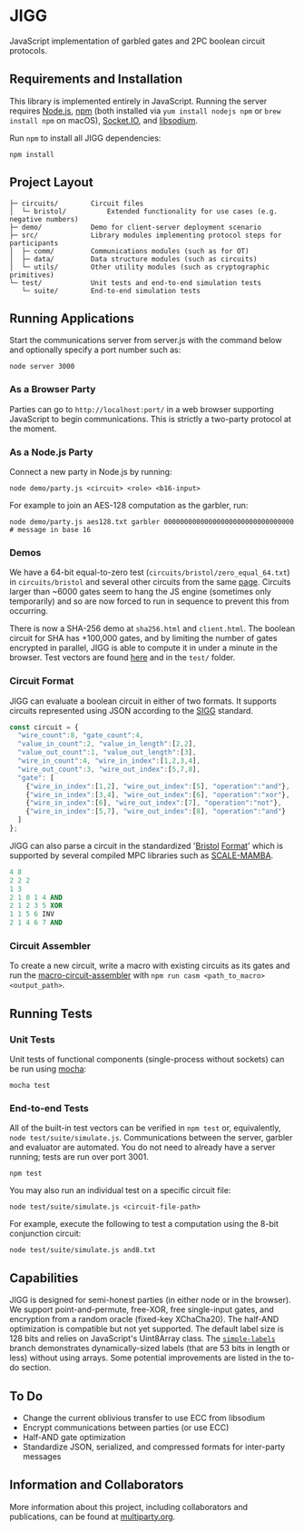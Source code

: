 # JIGG
JavaScript implementation of garbled gates and 2PC boolean circuit protocols.

## Requirements and Installation
This library is implemented entirely in JavaScript. Running the server requires [Node.js](https://nodejs.org/en/), [npm](https://www.npmjs.com/) (both installed via `yum install nodejs npm` or `brew install npm` on macOS), [Socket.IO](https://socket.io/), and [libsodium](https://www.npmjs.com/package/libsodium).

Run `npm` to install all JIGG dependencies:
```shell
npm install
```

## Project Layout

    ├─ circuits/        Circuit files
    │  └─ bristol/          Extended functionality for use cases (e.g. negative numbers)
    ├─ demo/            Demo for client-server deployment scenario
    ├─ src/             Library modules implementing protocol steps for participants
    │  ├─ comm/         Communications modules (such as for OT)
    │  ├─ data/         Data structure modules (such as circuits)
    │  └─ utils/        Other utility modules (such as cryptographic primitives)
    └─ test/            Unit tests and end-to-end simulation tests
       └─ suite/        End-to-end simulation tests


## Running Applications
Start the communications server from server.js with the command below and optionally specify a port number such as:
```shell
node server 3000
```

### As a Browser Party
Parties can go to `http://localhost:port/` in a web browser supporting JavaScript to begin communications. This is strictly a two-party protocol at the moment.

### As a Node.js Party
Connect a new party in Node.js by running:
```shell
node demo/party.js <circuit> <role> <b16-input>
```
For example to join an AES-128 computation as the garbler, run:
```shell
node demo/party.js aes128.txt garbler 00000000000000000000000000000000  # message in base 16
```

### Demos
We have a 64-bit equal-to-zero test (`circuits/bristol/zero_equal_64.txt`) in `circuits/bristol` and several other circuits from the same [page](https://homes.esat.kuleuven.be/~nsmart/MPC/). Circuits larger than ~6000 gates seem to hang the JS engine (sometimes only temporarily) and so are now forced to run in sequence to prevent this from occurring.

There is now a SHA-256 demo at `sha256.html` and `client.html`.
The boolean circuit for SHA has +100,000 gates, and by limiting the number of gates encrypted in parallel, JIGG is able to compute it in under a minute in the browser. Test vectors are found [here](https://homes.esat.kuleuven.be/~nsmart/MPC/sha-256-test.txt) and in the `test/` folder.

### Circuit Format
JIGG can evaluate a boolean circuit in either of two formats. It supports circuits represented using JSON according to the [SIGG](https://github.com/multiparty/sigg) standard.
```javascript
const circuit = {
  "wire_count":8, "gate_count":4,
  "value_in_count":2, "value_in_length":[2,2],
  "value_out_count":1, "value_out_length":[3],  
  "wire_in_count":4, "wire_in_index":[1,2,3,4],
  "wire_out_count":3, "wire_out_index":[5,7,8],
  "gate": [
    {"wire_in_index":[1,2], "wire_out_index":[5], "operation":"and"},
    {"wire_in_index":[3,4], "wire_out_index":[6], "operation":"xor"},
    {"wire_in_index":[6], "wire_out_index":[7], "operation":"not"},
    {"wire_in_index":[5,7], "wire_out_index":[8], "operation":"and"}
  ]
};
```

JIGG can also parse a circuit in the standardized '[Bristol](https://homes.esat.kuleuven.be/~nsmart/MPC/) [Format](https://homes.esat.kuleuven.be/~nsmart/MPC/old-circuits.html)' which is supported by several compiled MPC libraries such as [SCALE-MAMBA](https://homes.esat.kuleuven.be/~nsmart/SCALE/).
```ada
4 8
2 2 2
1 3
2 1 0 1 4 AND
2 1 2 3 5 XOR
1 1 5 6 INV
2 1 4 6 7 AND
```

### Circuit Assembler
To create a new circuit, write a macro with existing circuits as its gates and run the [macro-circuit-assembler](https://github.com/wyatt-howe/macro-circuit-assembler/tree/casm) with `npm run casm <path_to_macro> <output_path>`.

<!--For example, `npm run-script casm circuits/macros/and8.casm circuits/and8.txt` assembles the 8-bit AND circuit.-->

## Running Tests

### Unit Tests
Unit tests of functional components (single-process without sockets) can be run using [mocha](https://mochajs.org/):
```shell
mocha test
```

### End-to-end Tests
All of the built-in test vectors can be verified in `npm test` or, equivalently, `node test/suite/simulate.js`. Communications between the server, garbler and evaluator are automated. You do not need to already have a server running; tests are run over port 3001.
```shell
npm test
```
You may also run an individual test on a specific circuit file:
```shell
node test/suite/simulate.js <circuit-file-path>
```
For example, execute the following to test a computation using the 8-bit conjunction circuit:
```shell
node test/suite/simulate.js and8.txt
```

## Capabilities
JIGG is designed for semi-honest parties (in either node or in the browser). We support point-and-permute, free-XOR, free single-input gates, and encryption from a random oracle (fixed-key XChaCha20). The half-AND optimization is compatible but not yet supported. The default label size is 128 bits and relies on JavaScript's Uint8Array class. The [`simple-labels`](https://github.com/wyatt-howe/jigg/tree/simple-labels) branch demonstrates dynamically-sized labels (that are 53 bits in length or less) without using arrays. Some potential improvements are listed in the to-do section.

## To Do
- Change the current oblivious transfer to use ECC from libsodium
- Encrypt communications between parties (or use ECC)
- Half-AND gate optimization
- Standardize JSON, serialized, and compressed formats for inter-party messages

## Information and Collaborators

More information about this project, including collaborators and publications, can be found at [multiparty.org](https://multiparty.org/).
